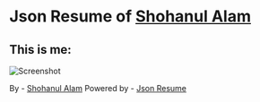 # Json Resume of [Shohanul Alam](https://github.com/Shohan494)

## This is me:

![Screenshot](http://i.imgur.com/xnpHiFa.png)

By - [Shohanul Alam](https://github.com/Shohan494)
Powered by - [Json Resume](https://jsonresume.org)
